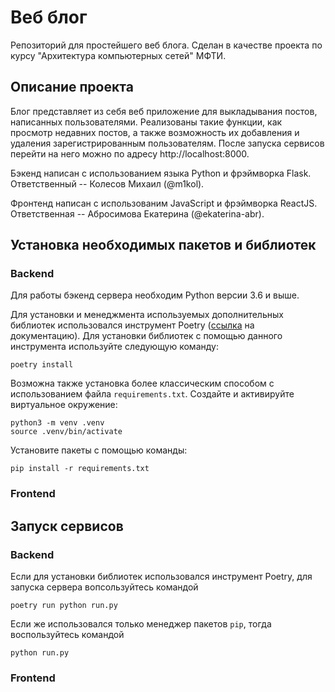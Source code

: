# Веб блог
Репозиторий для простейшего веб блога. Сделан в качестве проекта по курсу "Архитектура компьютерных сетей" МФТИ.

## Описание проекта
Блог представляет из себя веб приложение для выкладывания постов, написанных пользователями. Реализованы такие функции,
как просмотр недавних постов, а также возможность их добавления и удаления зарегистрированным пользователям.
После запуска сервисов перейти на него можно по адресу http://localhost:8000.

Бэкенд написан с использованием языка Python и фрэймворка Flask. Ответственный -- Колесов Михаил (@m1kol).

Фронтенд написан с использованим JavaScript и фрэймворка ReactJS. Ответственная -- Абросимова Екатерина (@ekaterina-abr).

## Установка необходимых пакетов и библиотек
### Backend
Для работы бэкенд сервера необходим Python версии 3.6 и выше.

Для установки и менеджмента используемых дополнительных библиотек использовался инструмент Poetry
([ссылка](https://python-poetry.org/docs/) на документацию). Для установки библиотек с помощью данного инструмента
используйте следующую команду:
```
poetry install
```

Возможна также установка более классическим способом с использованием файла `requirements.txt`. Создайте и активируйте
виртуальное окружение:
```
python3 -m venv .venv
source .venv/bin/activate
```
Установите пакеты с помощью команды:
```
pip install -r requirements.txt
```

### Frontend

## Запуск сервисов
### Backend
Если для установки библиотек использовался инструмент Poetry, для запуска сервера вопсользуйтесь командой
```
poetry run python run.py
```

Если же использовался только менеджер пакетов `pip`, тогда воспользуйтесь командой
```
python run.py
```

### Frontend    

